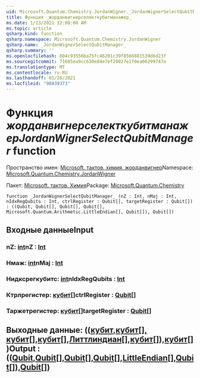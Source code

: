 ```yaml
---
uid: Microsoft.Quantum.Chemistry.JordanWigner._JordanWignerSelectQubitManager_
title: Функция _жорданвигнерселекткубитманажер_
ms.date: 1/23/2021 12:00:00 AM
ms.topic: article
qsharp.kind: function
qsharp.namespace: Microsoft.Quantum.Chemistry.JordanWigner
qsharp.name: _JordanWignerSelectQubitManager_
qsharp.summary: ''
ms.openlocfilehash: 604c93556ba75fc46201c39f8566881539d6d23f
ms.sourcegitcommit: 71605ea9cc630e84e7ef29027e1f0ea06299747e
ms.translationtype: MT
ms.contentlocale: ru-RU
ms.lasthandoff: 01/26/2021
ms.locfileid: "98839373"
---
```

# <a name="_jordanwignerselectqubitmanager_-function"></a><span data-ttu-id="9bb6e-102">Функция _жорданвигнерселекткубитманажер_</span><span class="sxs-lookup"><span data-stu-id="9bb6e-102">_JordanWignerSelectQubitManager_ function</span></span>

<span data-ttu-id="9bb6e-103">Пространство имен: [Microsoft. тактов. химия. жорданвигнер](xref:Microsoft.Quantum.Chemistry.JordanWigner)</span><span class="sxs-lookup"><span data-stu-id="9bb6e-103">Namespace: [Microsoft.Quantum.Chemistry.JordanWigner](xref:Microsoft.Quantum.Chemistry.JordanWigner)</span></span>

<span data-ttu-id="9bb6e-104">Пакет: [Microsoft. тактов. Химия](https://nuget.org/packages/Microsoft.Quantum.Chemistry)</span><span class="sxs-lookup"><span data-stu-id="9bb6e-104">Package: [Microsoft.Quantum.Chemistry](https://nuget.org/packages/Microsoft.Quantum.Chemistry)</span></span>




```qsharp
function _JordanWignerSelectQubitManager_ (nZ : Int, nMaj : Int, nIdxRegQubits : Int, ctrlRegister : Qubit[], targetRegister : Qubit[]) : ((Qubit, Qubit[], Qubit[], Qubit[], Microsoft.Quantum.Arithmetic.LittleEndian[], Qubit[]), Qubit[])
```


## <a name="input"></a><span data-ttu-id="9bb6e-105">Входные данные</span><span class="sxs-lookup"><span data-stu-id="9bb6e-105">Input</span></span>

### <a name="nz--int"></a><span data-ttu-id="9bb6e-106">nZ: [int](xref:microsoft.quantum.lang-ref.int)</span><span class="sxs-lookup"><span data-stu-id="9bb6e-106">nZ : [Int](xref:microsoft.quantum.lang-ref.int)</span></span>




### <a name="nmaj--int"></a><span data-ttu-id="9bb6e-107">Нмаж: [int](xref:microsoft.quantum.lang-ref.int)</span><span class="sxs-lookup"><span data-stu-id="9bb6e-107">nMaj : [Int](xref:microsoft.quantum.lang-ref.int)</span></span>




### <a name="nidxregqubits--int"></a><span data-ttu-id="9bb6e-108">Нидксрегкубитс: [int](xref:microsoft.quantum.lang-ref.int)</span><span class="sxs-lookup"><span data-stu-id="9bb6e-108">nIdxRegQubits : [Int](xref:microsoft.quantum.lang-ref.int)</span></span>




### <a name="ctrlregister--qubit"></a><span data-ttu-id="9bb6e-109">Ктрлрегистер: [кубит](xref:microsoft.quantum.lang-ref.qubit)[]</span><span class="sxs-lookup"><span data-stu-id="9bb6e-109">ctrlRegister : [Qubit](xref:microsoft.quantum.lang-ref.qubit)[]</span></span>




### <a name="targetregister--qubit"></a><span data-ttu-id="9bb6e-110">Таржетрегистер: [кубит](xref:microsoft.quantum.lang-ref.qubit)[]</span><span class="sxs-lookup"><span data-stu-id="9bb6e-110">targetRegister : [Qubit](xref:microsoft.quantum.lang-ref.qubit)[]</span></span>





## <a name="output--qubitqubitqubitqubitlittleendianqubitqubit"></a><span data-ttu-id="9bb6e-111">Выходные данные: (([кубит](xref:microsoft.quantum.lang-ref.qubit),[кубит](xref:microsoft.quantum.lang-ref.qubit)[][, кубит](xref:microsoft.quantum.lang-ref.qubit)[],[кубит](xref:microsoft.quantum.lang-ref.qubit)[],[Литтлиндиан](xref:Microsoft.Quantum.Arithmetic.LittleEndian)[],[кубит](xref:microsoft.quantum.lang-ref.qubit)[]),[кубит](xref:microsoft.quantum.lang-ref.qubit)[])</span><span class="sxs-lookup"><span data-stu-id="9bb6e-111">Output : (([Qubit](xref:microsoft.quantum.lang-ref.qubit),[Qubit](xref:microsoft.quantum.lang-ref.qubit)[],[Qubit](xref:microsoft.quantum.lang-ref.qubit)[],[Qubit](xref:microsoft.quantum.lang-ref.qubit)[],[LittleEndian](xref:Microsoft.Quantum.Arithmetic.LittleEndian)[],[Qubit](xref:microsoft.quantum.lang-ref.qubit)[]),[Qubit](xref:microsoft.quantum.lang-ref.qubit)[])</span></span>

